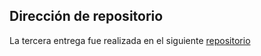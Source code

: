 ## Dirección de repositorio

La tercera entrega fue realizada en el siguiente [repositorio](https://github.com/belenkanas/Proyecto.git) 
